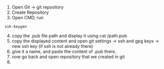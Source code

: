 1. Open Git -> git repository
2. Create Repository
3. Open CMD, 
run 
```
ssh-keygen
```
4. copy the .pub file path and display it using cat /path.pub
5.  copy the displayed content and open git settings -> ssh and gpg keys -> new ssh key (if ssh is not already there)
6. give it a name, and paste the content of .pub there.
7. now go back and open repository that we created in git
8. 
